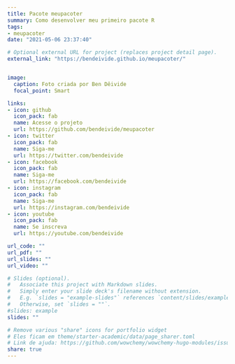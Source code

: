 ```yaml
---
title: Pacote meupacoter
summary: Como desenvolver meu primeiro pacote R
tags:
- meupacoter
date: "2021-05-06 23:37:40"

# Optional external URL for project (replaces project detail page).
external_link: "https://bendeivide.github.io/meupacoter/"


image:
  caption: Foto criada por Ben Dêivide
  focal_point: Smart

links:
- icon: github
  icon_pack: fab
  name: Acesse o projeto
  url: https://github.com/bendeivide/meupacoter
- icon: twitter
  icon_pack: fab
  name: Siga-me
  url: https://twitter.com/bendeivide
- icon: facebook
  icon_pack: fab
  name: Siga-me
  url: https://facebook.com/bendeivide
- icon: instagram
  icon_pack: fab
  name: Siga-me
  url: https://instagram.com/bendeivide
- icon: youtube
  icon_pack: fab
  name: Se inscreva
  url: https://youtube.com/bendeivide

url_code: ""
url_pdf: ""
url_slides: ""
url_video: ""

# Slides (optional).
#   Associate this project with Markdown slides.
#   Simply enter your slide deck's filename without extension.
#   E.g. `slides = "example-slides"` references `content/slides/example-slides.md`.
#   Otherwise, set `slides = ""`.
#slides: example
slides: ""

# Remove various "share" icons for portfolio widget
# Eles ficam em theme/starter-academic/data/page_sharer.toml
# Link de ajuda: https://github.com/wowchemy/wowchemy-hugo-modules/issues/1611
share: true
---
```


